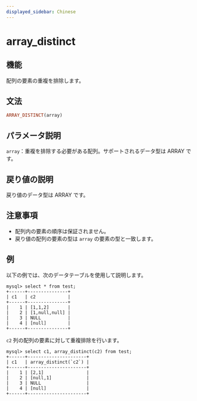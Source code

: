 ```yaml
---
displayed_sidebar: Chinese
---
```


# array_distinct

## 機能

配列の要素の重複を排除します。

## 文法

```Haskell
ARRAY_DISTINCT(array)
```

## パラメータ説明

`array`：重複を排除する必要がある配列。サポートされるデータ型は ARRAY です。

## 戻り値の説明

戻り値のデータ型は ARRAY です。

## 注意事項

* 配列内の要素の順序は保証されません。
* 戻り値の配列の要素の型は `array` の要素の型と一致します。

## 例

以下の例では、次のデータテーブルを使用して説明します。

```Plain Text
mysql> select * from test;
+------+---------------+
| c1   | c2            |
+------+---------------+
|    1 | [1,1,2]       |
|    2 | [1,null,null] |
|    3 | NULL          |
|    4 | [null]        |
+------+---------------+
```

`c2` 列の配列の要素に対して重複排除を行います。

```Plain Text
mysql> select c1, array_distinct(c2) from test;
+------+----------------------+
| c1   | array_distinct(`c2`) |
+------+----------------------+
|    1 | [2,1]                |
|    2 | [null,1]             |
|    3 | NULL                 |
|    4 | [null]               |
+------+----------------------+
```
